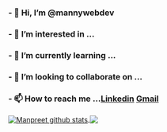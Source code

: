 <h3> - 👋 Hi, I’m @mannywebdev</h3>
<h3> - 👀 I’m interested in ...</h3>
<h3> - 🌱 I’m currently learning ...</h3>
<h3>- 💞️ I’m looking to collaborate on ...</h3>
<h3> - 📫 How to reach me ...<a href="https://www.linkedin.com/in/manpreet-singh-a990641a0/" target="_blank">Linkedin</a> <a href="mailto:mannyvirdi98@gmail.com@gmail.com"         target="_blank">Gmail</a></h3>

<!---
mannywebdev/mannywebdev is a ✨ special ✨ repository because its `README.md` (this file) appears on your GitHub profile.
You can click the Preview link to take a look at your changes.
--->



<a href="https://github.com/mannywebdev/github-readme-stats">
    <img align="center" src="https://github-readme-stats.vercel.app/api?username=mannywebdev&show_icons=true&include_all_commits=true&theme=vue" alt="Manpreet github stats" />
  </a>
  <a href="https://github.com/mannywebdev/github-readme-stats">
    <img align="center" src="https://github-readme-stats.vercel.app/api/top-langs/?username=mannywebdev&layout=compact&theme=vue"/>
  </a>
